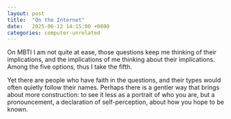 ```yaml
---
layout: post
title:  "On the Internet"
date:   2025-06-12 14:15:00 +0800
categories: computer-unrelated
---
```


On MBTI I am not quite at ease, those questions
keep me thinking of their implications,
and the implications
of me thinking about their implications.
Among the five options, thus
I take the fifth.

Yet there are people who have faith
in the questions, and their types would often quietly follow their names.
Perhaps there is a gentler way that brings about more construction:
to see it less as a portrait of who you are,
but a pronouncement, a declaration
of self-perception,
about how you hope to be known.